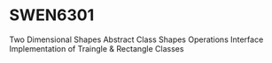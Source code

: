 # SWEN6301
Two Dimensional Shapes Abstract Class
Shapes Operations Interface
Implementation of Traingle & Rectangle Classes
